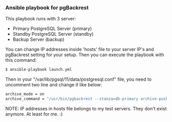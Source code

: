 ### Ansible playbook for pgBackrest

This playbook runs with 3 server:
- Primary PostgreSQL Server (primary)
- Standby PostgreSQL Server (standby)
- Backup Server (backup)

You can change IP addresses inside 'hosts' file to your server IP's and pgBackrest setting for your setup. Then you can execute the playbook with this command:
```bash
$ ansible-playbook launch.yml
```

Then in your "/var/lib/pgsql/11/data/postgresql.conf" file, you need to uncomment two line and change it like below:

```bash
archive_mode = on
archive_command = "/usr/bin/pgbackrest --stanza=db-primary archive-push %p
```

NOTE: IP addresses in hosts file belongs to my test servers. They don't exist anymore. At least for me. :)
